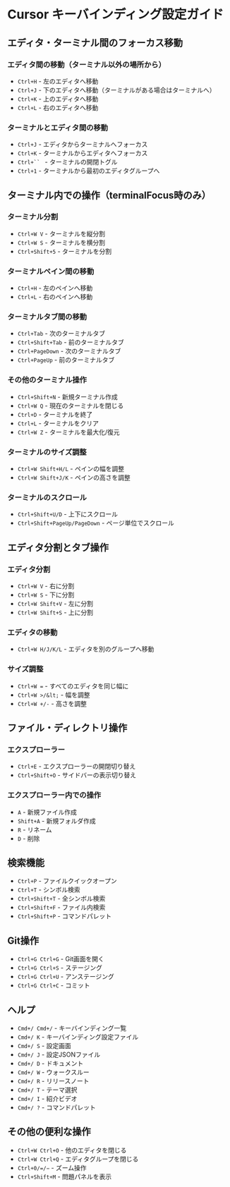# Cursor キーバインディング設定ガイド

## エディタ・ターミナル間のフォーカス移動

### エディタ間の移動（ターミナル以外の場所から）
- `Ctrl+H` - 左のエディタへ移動
- `Ctrl+J` - 下のエディタへ移動（ターミナルがある場合はターミナルへ）
- `Ctrl+K` - 上のエディタへ移動
- `Ctrl+L` - 右のエディタへ移動

### ターミナルとエディタ間の移動
- `Ctrl+J` - エディタからターミナルへフォーカス
- `Ctrl+K` - ターミナルからエディタへフォーカス
- `Ctrl+`` ` - ターミナルの開閉トグル
- `Ctrl+1` - ターミナルから最初のエディタグループへ

## ターミナル内での操作（terminalFocus時のみ）

### ターミナル分割
- `Ctrl+W V` - ターミナルを縦分割
- `Ctrl+W S` - ターミナルを横分割
- `Ctrl+Shift+5` - ターミナルを分割

### ターミナルペイン間の移動
- `Ctrl+H` - 左のペインへ移動
- `Ctrl+L` - 右のペインへ移動

### ターミナルタブ間の移動
- `Ctrl+Tab` - 次のターミナルタブ
- `Ctrl+Shift+Tab` - 前のターミナルタブ
- `Ctrl+PageDown` - 次のターミナルタブ
- `Ctrl+PageUp` - 前のターミナルタブ

### その他のターミナル操作
- `Ctrl+Shift+N` - 新規ターミナル作成
- `Ctrl+W Q` - 現在のターミナルを閉じる
- `Ctrl+D` - ターミナルを終了
- `Ctrl+L` - ターミナルをクリア
- `Ctrl+W Z` - ターミナルを最大化/復元

### ターミナルのサイズ調整
- `Ctrl+W Shift+H/L` - ペインの幅を調整
- `Ctrl+W Shift+J/K` - ペインの高さを調整

### ターミナルのスクロール
- `Ctrl+Shift+U/D` - 上下にスクロール
- `Ctrl+Shift+PageUp/PageDown` - ページ単位でスクロール

## エディタ分割とタブ操作

### エディタ分割
- `Ctrl+W V` - 右に分割
- `Ctrl+W S` - 下に分割
- `Ctrl+W Shift+V` - 左に分割
- `Ctrl+W Shift+S` - 上に分割

### エディタの移動
- `Ctrl+W H/J/K/L` - エディタを別のグループへ移動

### サイズ調整
- `Ctrl+W =` - すべてのエディタを同じ幅に
- `Ctrl+W >/&lt;` - 幅を調整
- `Ctrl+W +/-` - 高さを調整

## ファイル・ディレクトリ操作

### エクスプローラー
- `Ctrl+E` - エクスプローラーの開閉切り替え
- `Ctrl+Shift+O` - サイドバーの表示切り替え

### エクスプローラー内での操作
- `A` - 新規ファイル作成
- `Shift+A` - 新規フォルダ作成
- `R` - リネーム
- `D` - 削除

## 検索機能
- `Ctrl+P` - ファイルクイックオープン
- `Ctrl+T` - シンボル検索
- `Ctrl+Shift+T` - 全シンボル検索
- `Ctrl+Shift+F` - ファイル内検索
- `Ctrl+Shift+P` - コマンドパレット

## Git操作
- `Ctrl+G Ctrl+G` - Git画面を開く
- `Ctrl+G Ctrl+S` - ステージング
- `Ctrl+G Ctrl+U` - アンステージング
- `Ctrl+G Ctrl+C` - コミット

## ヘルプ
- `Cmd+/ Cmd+/` - キーバインディング一覧
- `Cmd+/ K` - キーバインディング設定ファイル
- `Cmd+/ S` - 設定画面
- `Cmd+/ J` - 設定JSONファイル
- `Cmd+/ D` - ドキュメント
- `Cmd+/ W` - ウォークスルー
- `Cmd+/ R` - リリースノート
- `Cmd+/ T` - テーマ選択
- `Cmd+/ I` - 紹介ビデオ
- `Cmd+/ ?` - コマンドパレット

## その他の便利な操作
- `Ctrl+W Ctrl+O` - 他のエディタを閉じる
- `Ctrl+W Ctrl+Q` - エディタグループを閉じる
- `Ctrl+0/=/−` - ズーム操作
- `Ctrl+Shift+M` - 問題パネルを表示